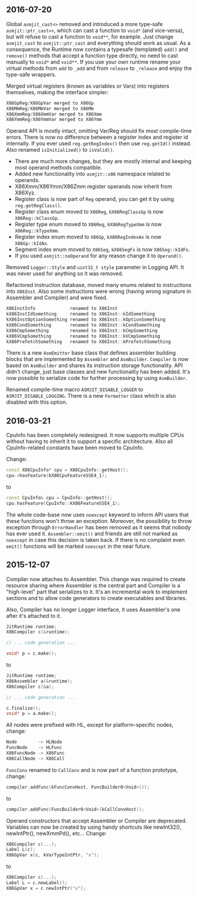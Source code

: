 2016-07-20
----------

Global `asmjit_cast<>` removed and introduced a more type-safe `asmjit::ptr_cast<>`, which can cast a function to `void*` (and vice-versa), but will refuse to cast a function to `void**`, for example. Just change `asmjit_cast` to `asmjit::ptr_cast` and everything should work as usual. As a consequence, the Runtime now contains a typesafe (templated) `add()` and `remove()` methods that accept a function type directly, no need to cast manually to `void*` and `void**`. If you use your own runtime rename your virtual methods from `add` to `_add` and from `release` to `_release` and enjoy the type-safe wrappers.

Merged virtual registers (known as variables or Vars) into registers themselves, making the interface simpler:

```c++
X86GpReg/X86GpVar merged to X86Gp
X86MmReg/X86MmVar merged to X86Mm
X86XmmReg/X86XmmVar merged to X86Xmm
X86YmmReg/X86YmmVar merged to X86Ymm
```

Operand API is mostly intact, omitting Var/Reg should fix most compile-time errors. There is now no difference between a register index and register id internally. If you ever used `reg.getRegIndex()` then use `reg.getId()` instead. Also renamed `isInitialized()` to `isValid()`.

  * There are much more changes, but they are mostly internal and keeping most operand methods compatible.
  * Added new functionality into `asmjit::x86` namespace related to operands.
  * X86Xmm/X86Ymm/X86Zmm register operands now inherit from X86Xyz.
  * Register class is now part of `Reg` operand, you can get it by using `reg.getRegClass()`.
  * Register class enum moved to `X86Reg`, `kX86RegClassGp` is now `X86Reg::kClassGp`.
  * Register type enum moved to `X86Reg`, `kX86RegTypeXmm` is now `X86Reg::kTypeXmm`.
  * Register index enum moved to `X86Gp`, `kX86RegIndexAx` is now `X86Gp::kIdAx`.
  * Segment index enum moved to `X86Seg`, `kX86SegFs` is now `X86Seg::kIdFs`.
  * If you used `asmjit::noOperand` for any reason change it to `Operand()`.

Removed `Logger::Style` and `uint32_t style` parameter in Logging API. It was never used for anything so it was removed.

Refactored instruction database, moved many enums related to instructions into `X86Inst`. Also some instructions were wrong (having wrong signature in Assembler and Compiler) and were fixed.

```c++
X86InstInfo             renamed to X86Inst
kX86InstIdSomething     renamed to X86Inst::kIdSomething
kX86InstOptionSomething renamed to X86Inst::kOptionSomething
kX86CondSomething       renamed to X86Inst::kCondSomething
kX86CmpSomething        renamed to X86Inst::kCmpSomething
kX86VCmpSomething       renamed to X86Inst::kVCmpSomething
kX86PrefetchSomething   renamed to X86Inst::kPrefetchSomething
```

There is a new `AsmEmitter` base class that defines assembler building blocks that are implemented by `Assembler` and `AsmBuilder`. `Compiler` is now based on `AsmBuilder` and shares its instruction storage functionality. API didn't change, just base classes and new functionality has been added. It's now possible to serialize code for further processing by using `AsmBuilder`.

Renamed compile-time macro `ASMJIT_DISABLE_LOGGER` to `ASMJIT_DISABLE_LOGGING`. There is a new `Formatter` class which is also disabled with this option.



2016-03-21
----------

CpuInfo has been completely redesigned. It now supports multiple CPUs without having to inherit it to support a specific architecture. Also all CpuInfo-related constants have been moved to CpuInfo.

Change:

```c++
const X86CpuInfo* cpu = X86CpuInfo::getHost();
cpu->hasFeature(kX86CpuFeatureSSE4_1);
```

to

```c++
const CpuInfo& cpu = CpuInfo::getHost();
cpu.hasFeature(CpuInfo::kX86FeatureSSE4_1);
```

The whole code-base now uses `noexcept` keyword to inform API users that these functions won't throw an exception. Moreover, the possibility to throw exception through `ErrorHandler` has been removed as it seems that nobody has ever used it. `Assembler::emit()` and friends are still not marked as `noexcept` in case this decision is taken back. If there is no complaint even `emit()` functions will be marked `noexcept` in the near future.

2015-12-07
----------

Compiler now attaches to Assembler. This change was required to create resource sharing where Assembler is the central part and Compiler is a "high-level" part that serializes to it. It's an incremental work to implement sections and to allow code generators to create executables and libraries.

Also, Compiler has no longer Logger interface, it uses Assembler's one after it's attached to it.

```c++
JitRuntime runtime;
X86Compiler c(&runtime);

// ... code generation ...

void* p = c.make();
```

to

```c++
JitRuntime runtime;
X86Assembler a(&runtime);
X86Compiler c(&a);

// ... code generation ...

c.finalize();
void* p = a.make();
```

All nodes were prefixed with HL, except for platform-specific nodes, change:

```c++
Node        -> HLNode
FuncNode    -> HLFunc
X86FuncNode -> X86Func
X86CallNode -> X86Call
```

`FuncConv` renamed to `CallConv` and is now part of a function prototype, change:

```c++
compiler.addFunc(kFuncConvHost, FuncBuilder0<Void>());
```

to

```c++
compiler.addFunc(FuncBuilder0<Void>(kCallConvHost));
```

Operand constructors that accept Assembler or Compiler are deprecated. Variables can now be created by using handy shortcuts like newInt32(), newIntPtr(), newXmmPd(), etc... Change:

```c++
X86Compiler c(...);
Label L(c);
X86GpVar x(c, kVarTypeIntPtr, "x");
```

to

```c++
X86Compiler c(...);
Label L = c.newLabel();
X86GpVar x = c.newIntPtr("x");
```

